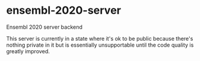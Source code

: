 # ensembl-2020-server
Ensembl 2020 server backend

This server is currently in a state where it's ok to be public because there's nothing private in it but is essentially unsupportable until the code quality is greatly improved.
